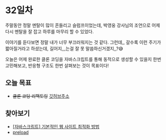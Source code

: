 # 32일차

주말동안 정말 멘탈이 많이 흔들리고 슬럼프이었는데, 박영웅 강사님의 조언으로 어제 다시 멘탈을 잘 잡고 하루를 마무리 할 수 있었다. 

이야기를 듣다보면 정말 내가 너무 부끄러워지는 것 같다. 그런데,, 갈수록 이런 주기가 짧아질거라고 하셨는데, 길어지,,,는걸 잘 못 말씀하신거겠지,,?😅

오늘은 어제 완료한 클론 코딩을 자바스크립트를 통해 동적으로 생성할 수 있을지 한번 고민해보고, 반응형 구조도 한번 살펴보는 것이 목표이다!

## 오늘 목표
- ~~클론 코딩 리팩토링~~
[깃허브주소](https://github.com/0seo8/G-market)

## 찾아보기
- [ [자바스크립트] 기본적인 웹 사이트 최적화 방법](https://12bme.tistory.com/128)
- [preload](https://runebook.dev/ko/docs/html/preloading_content)